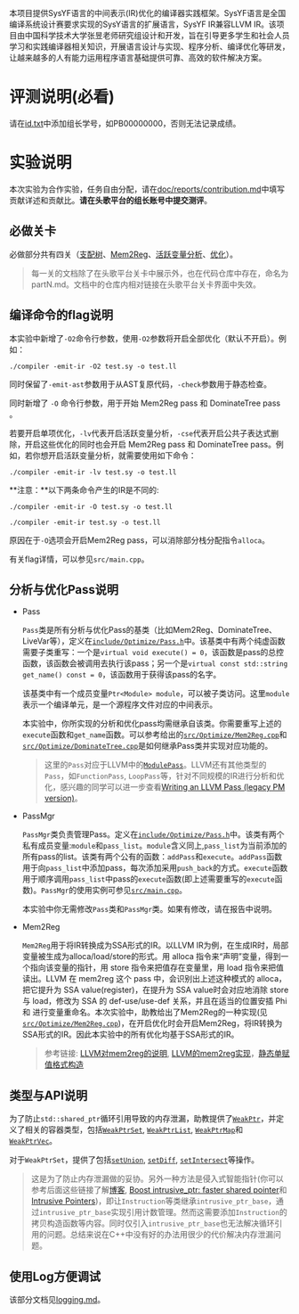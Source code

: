 本项目提供SysYF语言的中间表示(IR)优化的编译器实践框架。SysYF语言是全国编译系统设计赛要求实现的SysY语言的扩展语言，SysYF IR兼容LLVM IR。该项目由中国科学技术大学张昱老师研究组设计和开发，旨在引导更多学生和社会人员学习和实践编译器相关知识，开展语言设计与实现、程序分析、编译优化等研发，让越来越多的人有能力运用程序语言基础提供可靠、高效的软件解决方案。

# 评测说明(必看)

请在[id.txt](./id.txt)中添加组长学号，如PB00000000，否则无法记录成绩。

# 实验说明

本次实验为合作实验，任务自由分配，请在[doc/reports/contribution.md](doc/reports/contribution.md)中填写贡献详述和贡献比。**请在头歌平台的组长账号中提交测评**。

## 必做关卡

必做部分共有四关（[支配树](part1.md)、[Mem2Reg](part2.md)、[活跃变量分析](part3.md)、[优化](part4.md)）。

> 每一关的文档除了在头歌平台关卡中展示外，也在代码仓库中存在，命名为partN.md。文档中的仓库内相对链接在头歌平台关卡界面中失效。

## 编译命令的flag说明

本实验中新增了`-O2`命令行参数，使用`-O2`参数将开启全部优化（默认不开启）。例如：

```shell
./compiler -emit-ir -O2 test.sy -o test.ll
```

同时保留了`-emit-ast`参数用于从AST复原代码，`-check`参数用于静态检查。

同时新增了 `-O` 命令行参数，用于开始 Mem2Reg pass 和 DominateTree pass 。

若要开启单项优化，`-lv`代表开启活跃变量分析，`-cse`代表开启公共子表达式删除，开启这些优化的同时也会开启 Mem2Reg pass 和 DominateTree pass。例如，若你想开启活跃变量分析，就需要使用如下命令：

```shell
./compiler -emit-ir -lv test.sy -o test.ll
```

**注意：**以下两条命令产生的IR是不同的:

```shell
./compiler -emit-ir -O test.sy -o test.ll
```

```shell
./compiler -emit-ir test.sy -o test.ll
```

原因在于`-O`选项会开启Mem2Reg pass，可以消除部分栈分配指令`alloca`。

有关flag详情，可以参见`src/main.cpp`。

## 分析与优化Pass说明

- Pass

  `Pass`类是所有分析与优化Pass的基类（比如Mem2Reg、DominateTree、LiveVar等），定义在[`include/Optimize/Pass.h`](include/Optimize/Pass.h)中。该基类中有两个纯虚函数需要子类重写：一个是`virtual void execute() = 0`，该函数是pass的总控函数，该函数会被调用去执行该pass；另一个是`virtual const std::string get_name() const = 0`，该函数用于获得该pass的名字。

  该基类中有一个成员变量`Ptr<Module> module`，可以被子类访问。这里`module`表示一个编译单元，是一个源程序文件对应的中间表示。

  本实验中，你所实现的分析和优化pass均需继承自该类。你需要重写上述的`execute`函数和`get_name`函数。可以参考给出的[`src/Optimize/Mem2Reg.cpp`](src/Optimize/Mem2Reg.cpp)和[`src/Optimize/DominateTree.cpp`](src/Optimize/DominateTree.cpp)是如何继承Pass类并实现对应功能的。

  > 这里的`Pass`对应于LLVM中的[`ModulePass`](https://llvm.org/docs/WritingAnLLVMPass.html#the-modulepass-class)。LLVM还有其他类型的`Pass`，如`FunctionPass`, `LoopPass`等，针对不同规模的IR进行分析和优化，感兴趣的同学可以进一步查看[Writing an LLVM Pass (legacy PM version)](https://llvm.org/docs/WritingAnLLVMPass.html)。

- PassMgr

  `PassMgr`类负责管理Pass。定义在[`include/Optimize/Pass.h`](include/Optimize/Pass.h)中。该类有两个私有成员变量:`module`和`pass_list`。`module`含义同上,`pass_list`为当前添加的所有pass的list。该类有两个公有的函数：`addPass`和`execute`。`addPass`函数用于向`pass_list`中添加pass，每次添加采用`push_back`的方式。`execute`函数用于顺序调用`pass_list`中pass的`execute`函数(即上述需要重写的`execute`函数)。`PassMgr`的使用实例可参见[`src/main.cpp`](src/main.cpp)。

  本实验中你无需修改`Pass`类和`PassMgr`类。如果有修改，请在报告中说明。

- Mem2Reg

  `Mem2Reg`用于将IR转换成为SSA形式的IR。以LLVM IR为例，在生成IR时，局部变量被生成为alloca/load/store的形式。用 alloca 指令来“声明”变量，得到一个指向该变量的指针，用 store 指令来把值存在变量里，用 load 指令来把值读出。LLVM 在 mem2reg 这个 pass 中，会识别出上述这种模式的 alloca，把它提升为 SSA value(register)，在提升为 SSA value时会对应地消除 store 与 load，修改为 SSA 的 def-use/use-def 关系，并且在适当的位置安插 Phi 和 进行变量重命名。本次实验中，助教给出了Mem2Reg的一种实现(见[`src/Optimize/Mem2Reg.cpp`](src/Optimize/Mem2Reg.cpp))，在开启优化时会开启Mem2Reg，将IR转换为SSA形式的IR。因此本实验中的所有优化均基于SSA形式的IR。

  > 参考链接: [LLVM对mem2reg的说明](https://llvm.org/docs/Passes.html#mem2reg-promote-memory-to-register), [LLVM的mem2reg实现](https://llvm.org/doxygen/Mem2Reg_8cpp_source.html)，[静态单赋值格式构造](./doc/静态单赋值格式构造.pdf)

## 类型与API说明

为了防止`std::shared_ptr`循环引用导致的内存泄漏，助教提供了[`WeakPtr`](./include/internal_types.h#L35)，并定义了相关的容器类型，包括[`WeakPtrSet`](include/internal_types.h#L41), [`WeakPtrList`](include/internal_types.h#L57), [`WeakPtrMap`](include/internal_types.h#L90)和[`WeakPtrVec`](include/internal_types.h#L93)。

对于`WeakPtrSet`，提供了包括[`setUnion`](include/internal_types.h#L63), [`setDiff`](include/internal_types.h#L73), [`setIntersect`](include/internal_types.h#L83)等操作。

> 这是为了防止内存泄漏做的妥协。另外一种方法是侵入式智能指针(你可以参考后面这些链接了解[博客](https://zhiqiang.org/coding/boost-intrusive-ptr.html), [Boost intrusive_ptr: faster shared pointer](https://baptiste-wicht.com/posts/2011/11/boost-intrusive_ptr.html)和[Intrusive Pointers](https://jenniferchukwu.com/posts/intrusiveptr))，即让`Instruction`等类继承`intrusive_ptr_base`，通过`intrusive_ptr_base`实现引用计数管理。然而这需要添加`Instruction`的拷贝构造函数等内容。同时仅引入`intrusive_ptr_base`也无法解决循环引用的问题。总结来说在C++中没有好的办法用很少的代价解决内存泄漏问题。

## 使用Log方便调试

该部分文档见[logging.md](doc/logging.md)。



